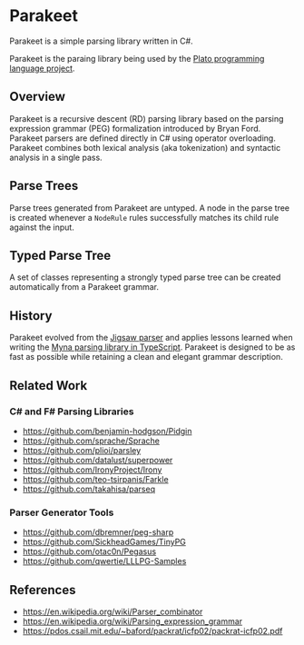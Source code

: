 # Parakeet

Parakeet is a simple parsing library written in C#. 

Parakeet is the paraing library being used by the 
[Plato programming language project](https://github.com/cdiggins/plato). 

## Overview 

Parakeet is a recursive descent (RD) parsing library based on the parsing expression grammar (PEG) formalization
introduced by Bryan Ford. Parakeet parsers are defined directly in C# using operator overloading. 
Parakeet combines both lexical analysis (aka tokenization) and syntactic analysis in a single pass. 

## Parse Trees 

Parse trees generated from Parakeet are untyped. A node in the parse tree is created whenever a `NodeRule` rules 
successfully matches its child rule against the input. 

## Typed Parse Tree 

A set of classes representing a strongly typed parse tree can be created automatically from a Parakeet grammar. 

## History 

Parakeet evolved from the [Jigsaw parser](https://www.codeproject.com/Articles/272494/Implementing-Programming-Languages-using-Csharp) 
and applies lessons learned when writing the [Myna parsing library in TypeScript](https://cdiggins.github.io/myna-parser/). 
Parakeet is designed to be as fast as possible while retaining a clean and elegant grammar description. 

## Related Work

### C# and F# Parsing Libraries 

* https://github.com/benjamin-hodgson/Pidgin
* https://github.com/sprache/Sprache
* https://github.com/plioi/parsley
* https://github.com/datalust/superpower
* https://github.com/IronyProject/Irony
* https://github.com/teo-tsirpanis/Farkle
* https://github.com/takahisa/parseq

### Parser Generator Tools

* https://github.com/dbremner/peg-sharp  
* https://github.com/SickheadGames/TinyPG 
* https://github.com/otac0n/Pegasus
* https://github.com/qwertie/LLLPG-Samples

## References

* https://en.wikipedia.org/wiki/Parser_combinator
* https://en.wikipedia.org/wiki/Parsing_expression_grammar
* https://pdos.csail.mit.edu/~baford/packrat/icfp02/packrat-icfp02.pdf


